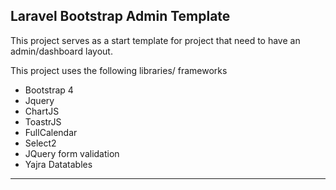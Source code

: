 ## Laravel Bootstrap Admin Template

This project serves as a start template for project that need to have an admin/dashboard
layout.

This project uses the following libraries/ frameworks
- Bootstrap 4
- Jquery
- ChartJS
- ToastrJS
- FullCalendar
- Select2
- JQuery form validation
- Yajra Datatables

***

